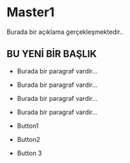 # Master1
Burada bir açıklama gerçekleşmektedir..
## BU YENİ BİR BAŞLIK
- Burada bir paragraf vardir...
- Burada bir paragraf vardir...
- Burada bir paragraf vardir...
- Burada bir paragraf vardir...


- Button1 
- Button2
- Button 3 
